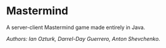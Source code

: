 Mastermind
==========

A server-client Mastermind game made entirely in Java.

*Authors: Ian Ozturk, Darrel-Day Guerrero, Anton Shevchenko.*
